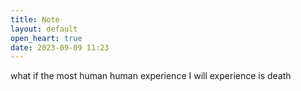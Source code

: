 ```yaml
---
title: Note
layout: default
open_heart: true
date: 2023-09-09 11:23
---
```


what if the most human human experience I will experience is death
